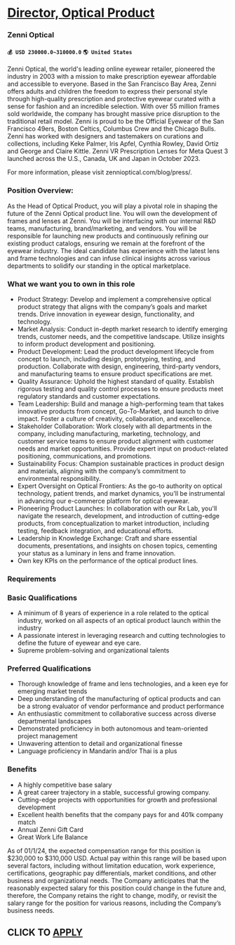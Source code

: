 # [Director, Optical Product](https://www.remotewlb.com/apply/director-optical-product)  
### Zenni Optical  
#### `💰 USD 230000.0~310000.0` `🌎 United States`  

Zenni Optical, the world's leading online eyewear retailer, pioneered the industry in 2003 with a mission to make prescription eyewear affordable and accessible to everyone. Based in the San Francisco Bay Area, Zenni offers adults and children the freedom to express their personal style through high-quality prescription and protective eyewear curated with a sense for fashion and an incredible selection. With over 55 million frames sold worldwide, the company has brought massive price disruption to the traditional retail model. Zenni is proud to be the Official Eyewear of the San Francisco 49ers, Boston Celtics, Columbus Crew and the Chicago Bulls. Zenni has worked with designers and tastemakers on curations and collections, including Keke Palmer, Iris Apfel, Cynthia Rowley, David Ortiz and George and Claire Kittle. Zenni VR Prescription Lenses for Meta Quest 3 launched across the U.S., Canada, UK and Japan in October 2023.

For more information, please visit zennioptical.com/blog/press/.

### Position Overview:

As the Head of Optical Product, you will play a pivotal role in shaping the future of the Zenni Optical product line. You will own the development of frames and lenses at Zenni. You will be interfacing with our internal R&D teams, manufacturing, brand/marketing, and vendors. You will be responsible for launching new products and continuously refining our existing product catalogs, ensuring we remain at the forefront of the eyewear industry. The ideal candidate has experience with the latest lens and frame technologies and can infuse clinical insights across various departments to solidify our standing in the optical marketplace.

### What we want you to own in this role

  * Product Strategy: Develop and implement a comprehensive optical product strategy that aligns with the company’s goals and market trends. Drive innovation in eyewear design, functionality, and technology.
  * Market Analysis: Conduct in-depth market research to identify emerging trends, customer needs, and the competitive landscape. Utilize insights to inform product development and positioning.
  * Product Development: Lead the product development lifecycle from concept to launch, including design, prototyping, testing, and production. Collaborate with design, engineering, third-party vendors, and manufacturing teams to ensure product specifications are met.
  * Quality Assurance: Uphold the highest standard of quality. Establish rigorous testing and quality control processes to ensure products meet regulatory standards and customer expectations.
  * Team Leadership: Build and manage a high-performing team that takes innovative products from concept, Go-To-Market, and launch to drive impact. Foster a culture of creativity, collaboration, and excellence.
  * Stakeholder Collaboration: Work closely with all departments in the company, including manufacturing, marketing, technology, and customer service teams to ensure product alignment with customer needs and market opportunities. Provide expert input on product-related positioning, communications, and promotions.
  * Sustainability Focus: Champion sustainable practices in product design and materials, aligning with the company’s commitment to environmental responsibility.
  * Expert Oversight on Optical Frontiers: As the go-to authority on optical technology, patient trends, and market dynamics, you'll be instrumental in advancing our e-commerce platform for optical eyewear.
  * Pioneering Product Launches: In collaboration with our Rx Lab, you'll navigate the research, development, and introduction of cutting-edge products, from conceptualization to market introduction, including testing, feedback integration, and educational efforts.
  * Leadership in Knowledge Exchange: Craft and share essential documents, presentations, and insights on chosen topics, cementing your status as a luminary in lens and frame innovation.
  * Own key KPIs on the performance of the optical product lines.

### Requirements

### Basic Qualifications

  * A minimum of 8 years of experience in a role related to the optical industry, worked on all aspects of an optical product launch within the industry
  * A passionate interest in leveraging research and cutting technologies to define the future of eyewear and eye care.
  * Supreme problem-solving and organizational talents

### Preferred Qualifications

  * Thorough knowledge of frame and lens technologies, and a keen eye for emerging market trends
  * Deep understanding of the manufacturing of optical products and can be a strong evaluator of vendor performance and product performance
  * An enthusiastic commitment to collaborative success across diverse departmental landscapes
  * Demonstrated proficiency in both autonomous and team-oriented project management
  * Unwavering attention to detail and organizational finesse
  * Language proficiency in Mandarin and/or Thai is a plus

### Benefits

  * A highly competitive base salary
  * A great career trajectory in a stable, successful growing company. 
  * Cutting-edge projects with opportunities for growth and professional development
  * Excellent health benefits that the company pays for and 401k company match
  * Annual Zenni Gift Card
  * Great Work Life Balance

As of 01/1/24, the expected compensation range for this position is $230,000 to $310,000 USD. Actual pay within this range will be based upon several factors, including without limitation education, work experience, certifications, geographic pay differentials, market conditions, and other business and organizational needs. The Company anticipates that the reasonably expected salary for this position could change in the future and, therefore, the Company retains the right to change, modify, or revisit the salary range for the position for various reasons, including the Company’s business needs.

  
## CLICK TO [APPLY](https://www.remotewlb.com/apply/director-optical-product)

